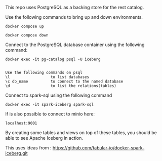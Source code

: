 This repo uses PostgreSQL as a backing store for the rest catalog.

Use the following commands to bring up and down environments.

    docker compose up
    
    docker compose down

Connect to the PostgreSQL database container using the following command:

    docker exec -it pg-catalog psql -U iceberg


    Use the following commands on psql
    \l                  to list databases
    \c db_name          to connect to the named database
    \d                  to list the relations(tables)

Connect to spark-sql using the following command
    
    docker exec -it spark-iceberg spark-sql

If is also possible to connect to minio here:

    localhost:9001

By creating some tables and views on top of these tables, you should be able to see Apache Iceberg in action.

This uses ideas from : https://github.com/tabular-io/docker-spark-iceberg.git
